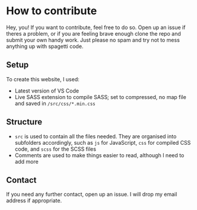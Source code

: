 # How to contribute
Hey, you! If you want to contribute, feel free to do so. Open up an issue if theres a problem, or if you are feeling brave enough clone the repo and submit your own handy work. Just please no spam and try not to mess anything up with spagetti code.

## Setup
To create this website, I used:
- Latest version of VS Code
- Live SASS extension to compile SASS; set to compressed, no map file and saved in ` /src/css/*.min.css `

## Structure
- `src` is used to contain all the files needed. They are organised into subfolders accordingly, such as `js` for JavaScript, `css` for compiled CSS code, and `scss` for the SCSS files
- Comments are used to make things easier to read, although I need to add more

## Contact
If you need any further contact, open up an issue. I will drop my email address if appropriate.
